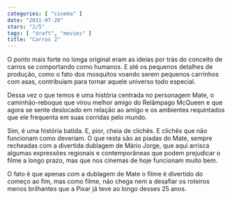 ```yaml
---
categories: [ "cinema" ]
date: "2011-07-20"
stars: "2/5"
tags: [ "draft", "movies" ]
title: "Carros 2"
---
```

O ponto mais forte no longa original eram as ideias por trás do conceito
de carros se comportando como humanos. E até os pequenos detalhes de
produção, como o fato dos mosquitos voando serem pequenos carrinhos
com asas, contribuíam para tornar aquele universo todo especial.

Dessa vez o que temos é uma história centrada no personagem Mate,
o caminhão-reboque que virou melhor amigo do Relâmpago McQueen e que
agora se sente deslocado em relação ao amigo e os ambientes requintados
que ele frequenta em suas corridas pelo mundo.

Sim, é uma história batida. E, pior, cheia de clichês. E clichês que
não funcionam como deveriam. O que resta são as piadas do Mate, sempre
recheadas com a divertida dublagem de Mário Jorge, que aqui arrisca
algumas expressões regionais e contemporâneas que podem prejudicar o
filme a longo prazo, mas que nos cinemas de hoje funcionam muito bem.

O fato é que apenas com a dublagem de Mate o filme é divertido do
começo ao fim, mas como filme, não chega nem a desafiar os roteiros
menos brilhantes que a Pixar já teve ao longo desses 25 anos.


